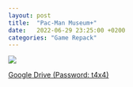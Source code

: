 ```yaml
---
layout: post
title:  "Pac-Man Museum+"
date:   2022-06-29 23:25:00 +0200
categories: "Game Repack"
---
```

<img src="https://i.ibb.co/yNdrfF2/NFO.png"/> <br>


<a href="https://0a0bin.klowdee.host/?8a5728db086d1f30#4NxojWtqrMmLiXFy8wupxkMrNMRHnJLr4p8ZfoDdj5Vh">Google Drive (Password: t4x4)</a>
